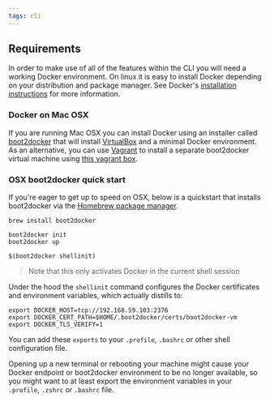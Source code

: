 ```yaml
---
tags: cli
---
```


## Requirements

In order to make use of all of the features within the CLI you will need
a working Docker environment. On linux it is easy to install Docker
depending on your distribution and package manager. See Docker's
[installation
instructions](https://docs.docker.com/installation/#installation) for more information.

### Docker on Mac OSX

If you are running Mac OSX you can install Docker using an installer
called [boot2docker](https://docs.docker.com/installation/mac/) that
will install [VirtualBox](https://www.virtualbox.org/) and a minimal
Docker environment. As an alternative, you can use
[Vagrant](http://vagrantup.com) to install a separate boot2docker
virtual machine using [this vagrant box](https://github.com/mitchellh/boot2docker-vagrant-box).

### OSX boot2docker quick start

If you're eager to get up to speed on OSX, below is a quickstart that
installs boot2docker via the [Homebrew package
manager](http://brew.sh/).

```no-highlight
brew install boot2docker

boot2docker init
boot2docker up

$(boot2docker shellinit)
```

> Note that this only activates Docker in the current shell session

Under the hood the `shellinit` command configures the Docker certificates
and environment variables, which actually distills to:

```no-highlight
export DOCKER_HOST=tcp://192.168.59.103:2376
export DOCKER_CERT_PATH=$HOME/.boot2docker/certs/boot2docker-vm
export DOCKER_TLS_VERIFY=1
```

You can add these `exports` to your `.profile`, `.bashrc` or other shell configuration file.

Opening up a new terminal or rebooting your machine might
cause your Docker endpoint or boot2docker environment to be no longer
available, so you might want to at least export the environment variables
in your `.profile`, `.zshrc` or `.bashrc` file.
